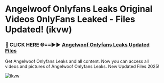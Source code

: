 # Angelwoof Onlyfans Leaks Original Videos 0nlyFans Leaked - Files Updated! (ikvw)

<h3>🔴 CLICK HERE 🌐==►► <a href="https://tinyurl.com/2jnfzry5" rel="nofollow">Angelwoof Onlyfans Leaks Updated Files</a></h3>

Get Angelwoof Onlyfans Leaks and all content. Now you can access all videos and pictures of Angelwoof Onlyfans Leaks. New Updated Files 2025!

[![ikvw](https://i.imgur.com/GyGTBgg.gif)](https://tinyurl.com/2jnfzry5)
